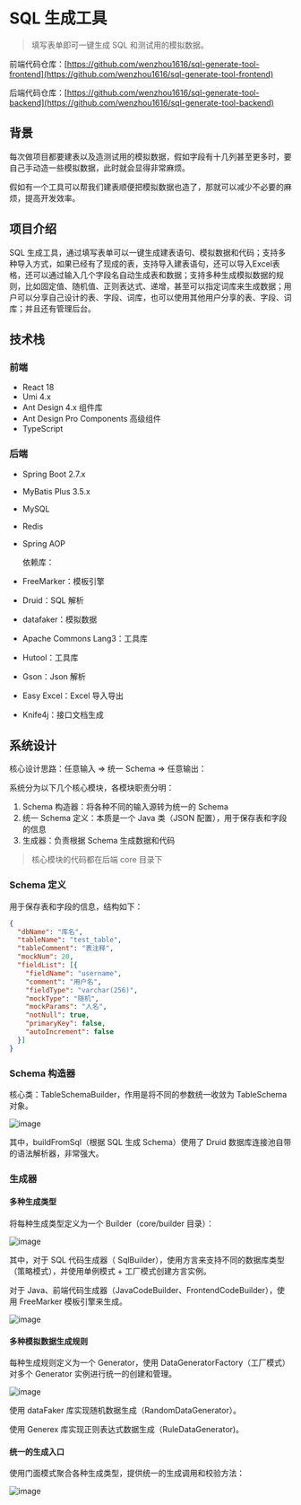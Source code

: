 # SQL 生成工具

> 填写表单即可一键生成 SQL 和测试用的模拟数据。

前端代码仓库：[https://github.com/wenzhou1616/sql-generate-tool-frontend](https://github.com/wenzhou1616/sql-generate-tool-frontend)

后端代码仓库：[https://github.com/wenzhou1616/sql-generate-tool-backend](https://github.com/wenzhou1616/sql-generate-tool-backend)


## 背景

每次做项目都要建表以及造测试用的模拟数据，假如字段有十几列甚至更多时，要自己手动造一些模拟数据，此时就会显得非常麻烦。

假如有一个工具可以帮我们建表顺便把模拟数据也造了，那就可以减少不必要的麻烦，提高开发效率。

## 项目介绍

SQL 生成工具，通过填写表单可以一键生成建表语句、模拟数据和代码；支持多种导入方式，如果已经有了现成的表，支持导入建表语句，还可以导入Excel表格，还可以通过输入几个字段名自动生成表和数据；支持多种生成模拟数据的规则，比如固定值、随机值、正则表达式、递增，甚至可以指定词库来生成数据；用户可以分享自己设计的表、字段、词库，也可以使用其他用户分享的表、字段、词库；并且还有管理后台。

## 技术栈

### 前端

- React 18
- Umi 4.x
- Ant Design 4.x 组件库
- Ant Design Pro Components 高级组件
- TypeScript 

### 后端

- Spring Boot 2.7.x

- MyBatis Plus 3.5.x

- MySQL

- Redis

- Spring AOP

  依赖库：

- FreeMarker：模板引擎
- Druid：SQL 解析
- datafaker：模拟数据
- Apache Commons Lang3：工具库
- Hutool：工具库
- Gson：Json 解析
- Easy Excel：Excel 导入导出
- Knife4j：接口文档生成

## 系统设计

核心设计思路：任意输入 => 统一 Schema => 任意输出：

系统分为以下几个核心模块，各模块职责分明：

1. Schema 构造器：将各种不同的输入源转为统一的 Schema
2. 统一 Schema 定义：本质是一个 Java 类（JSON 配置），用于保存表和字段的信息
3. 生成器：负责根据 Schema 生成数据和代码

> 核心模块的代码都在后端 core 目录下

### Schema 定义

用于保存表和字段的信息，结构如下：

```json
{
  "dbName": "库名",
  "tableName": "test_table",
  "tableComment": "表注释",
  "mockNum": 20,
  "fieldList": [{
    "fieldName": "username",
    "comment": "用户名",
    "fieldType": "varchar(256)",
    "mockType": "随机",
    "mockParams": "人名",
    "notNull": true,
    "primaryKey": false,
    "autoIncrement": false
  }]
}
```

### Schema 构造器

核心类：TableSchemaBuilder，作用是将不同的参数统一收敛为 TableSchema 对象。

![image](https://github.com/wenzhou1616/sql-generate-tool-backend/assets/92576687/922c7301-06d1-4b06-8aeb-322ae9bf0d3d)

其中，buildFromSql（根据 SQL 生成 Schema）使用了 Druid 数据库连接池自带的语法解析器，非常强大。


### 生成器

#### 多种生成类型

将每种生成类型定义为一个 Builder（core/builder 目录）：

![image](https://github.com/wenzhou1616/sql-generate-tool-backend/assets/92576687/526294f8-d41e-4068-8407-6ddaa2a6c5d2)


其中，对于 SQL 代码生成器（ SqlBuilder），使用方言来支持不同的数据库类型（策略模式），并使用单例模式 + 工厂模式创建方言实例。

对于 Java、前端代码生成器（JavaCodeBuilder、FrontendCodeBuilder），使用 FreeMarker 模板引擎来生成。

![image](https://github.com/wenzhou1616/sql-generate-tool-backend/assets/92576687/6bb2f8a7-e787-4e90-acee-5042be69cfd4)




#### 多种模拟数据生成规则

每种生成规则定义为一个 Generator，使用 DataGeneratorFactory（工厂模式）对多个 Generator 实例进行统一的创建和管理。

![image](https://github.com/wenzhou1616/sql-generate-tool-backend/assets/92576687/e3107211-9d39-4372-bb1a-19789f194800)


使用 dataFaker 库实现随机数据生成（RandomDataGenerator）。

使用 Generex 库实现正则表达式数据生成（RuleDataGenerator)。




#### 统一的生成入口

使用门面模式聚合各种生成类型，提供统一的生成调用和校验方法：

![image](https://github.com/wenzhou1616/sql-generate-tool-backend/assets/92576687/f3c36063-7273-464a-8cc7-b9d9960e583b)







